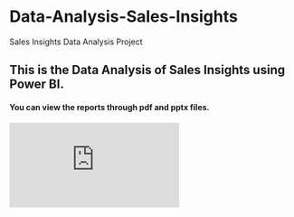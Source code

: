 # Data-Analysis-Sales-Insights
Sales Insights Data Analysis Project

## This is the Data Analysis of Sales Insights using Power BI.

#### You can view the reports through pdf and pptx files.
![Image](https://github.com/sMathujan/Data-Analysis-Sales-Insights/blob/main/Data%20Analysis%20Sales%20Insights.pdf)
